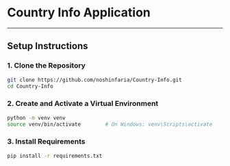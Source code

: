 # Country Info Application

---

## Setup Instructions

### 1. Clone the Repository
```bash
git clone https://github.com/noshinfaria/Country-Info.git
cd Country-Info
```
### 2. Create and Activate a Virtual Environment
```bash
python -m venv venv
source venv/bin/activate        # On Windows: venv\Scripts\activate
```
### 3. Install Requirements
```bash
pip install -r requirements.txt
```

